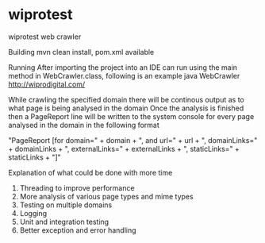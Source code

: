 # wiprotest
wiprotest web crawler

Building
mvn clean install, pom.xml available

Running
After importing the project into an IDE can run using the main method in WebCrawler.class, following is an example
java WebCrawler http://wiprodigital.com/

While crawling the specified domain there will be continous output as to what page is being analysed in the domain
Once the analysis is finished then a PageReport line will be written to the system console for every page analysed in the domain in the following format

"PageReport [for domain=" + domain + ", and url=" + url + ", domainLinks="
				+ domainLinks + ", externalLinks=" + externalLinks
				+ ", staticLinks=" + staticLinks + "]"
        
Explanation of what could be done with more time
1) Threading to improve performance
2) More analysis of various page types and mime types
3) Testing on multiple domains
4) Logging
5) Unit and integration testing
6) Better exception and error handling
